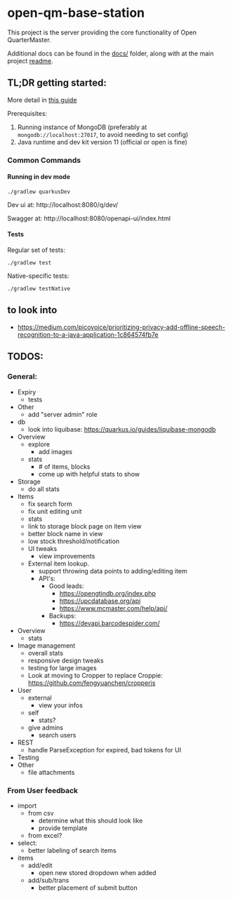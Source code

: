 # open-qm-base-station

This project is the server providing the core functionality of Open QuarterMaster.

Additional docs can be found in the [docs/](docs/README.md) folder, along with at the main project [readme](../../README.md). 

## TL;DR getting started:

More detail in [this guide](docs/Development%20Getting%20Started.md)

Prerequisites:

 1. Running instance of MongoDB (preferably at `mongodb://localhost:27017`, to avoid needing to set config)
 2. Java runtime and dev kit version 11 (official or open is fine)

### Common Commands

#### Running in dev mode

```shell script
./gradlew quarkusDev
```

Dev ui at: http://localhost:8080/q/dev/

Swagger at: http://localhost:8080/openapi-ui/index.html

#### Tests

Regular set of tests:

```shell script
./gradlew test
```

Native-specific tests:

```shell script
./gradlew testNative
```


## to look into

- https://medium.com/picovoice/prioritizing-privacy-add-offline-speech-recognition-to-a-java-application-1c864574fb7e

## TODOS:

### General:

- Expiry
  - tests
- Other
  - add "server admin" role
- db
  - look into liquibase: https://quarkus.io/guides/liquibase-mongodb
- Overview
  - explore
    - add images
  - stats
    - \# of items, blocks
    - come up with helpful stats to show
- Storage
  - do all stats
- Items
  - fix search form
  - fix unit editing unit
  - stats
  - link to storage block page on item view
  - better block name in view
  - low stock threshold/notification
  - UI tweaks
    - view improvements
  - External item lookup.
    - support throwing data points to adding/editing item
    - API's:
      - Good leads:
        - https://opengtindb.org/index.php
        - https://upcdatabase.org/api
        - https://www.mcmaster.com/help/api/
      - Backups:
        - https://devapi.barcodespider.com/
- Overview
  - stats
- Image management
  - overall stats
  - responsive design tweaks
  - testing for large images
  - Look at moving to Cropper to replace Croppie: https://github.com/fengyuanchen/cropperjs
- User
  - external
    - view your infos
  - self
    - stats? 
  - give admins
    - search users
- REST
  - handle ParseException for expired, bad tokens for UI
- Testing
- Other
  - file attachments

### From User feedback

- import
  - from csv
    - determine what this should look like
    - provide template
  - from excel?
- select:
  - better labeling of search items
- items
  - add/edit
    - open new stored dropdown when added
  - add/sub/trans
    - better placement of submit button